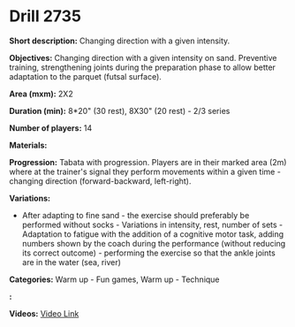 # Drill 2735

**Short description:**
Changing direction with a given intensity.

**Objectives:**
Changing direction with a given intensity on sand. Preventive training, strengthening joints during the preparation phase to allow better adaptation to the parquet (futsal surface).

**Area (mxm):**
2X2

**Duration (min):**
8*20" (30 rest), 8X30" (20 rest) - 2/3 series

**Number of players:**
14

**Materials:**


**Progression:**
Tabata with progression. Players are in their marked area (2m) where at the trainer's signal they perform movements within a given time - changing direction (forward-backward, left-right).

**Variations:**
- After adapting to fine sand - the exercise should preferably be performed without socks - Variations in intensity, rest, number of sets - Adaptation to fatigue with the addition of a cognitive motor task, adding numbers shown by the coach during the performance (without reducing its correct outcome) - performing the exercise so that the ankle joints are in the water (sea, river)

**Categories:**
Warm up - Fun games, Warm up - Technique

**:**


**Videos:**
[Video Link](https://www.youtube.com/embed/-oWHk2kELZs)

